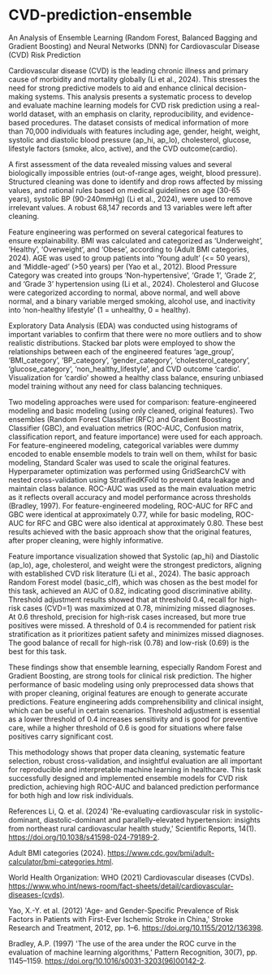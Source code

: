 # CVD-prediction-ensemble
An Analysis of Ensemble Learning (Random Forest, Balanced Bagging and Gradient Boosting) and Neural Networks (DNN) for Cardiovascular Disease (CVD) Risk Prediction 

Cardiovascular disease (CVD) is the leading chronic illness and primary cause of morbidity and mortality globally (Li et al., 2024). This stresses the need for strong predictive models to aid and enhance clinical decision-making systems. This analysis presents a systematic process to develop and evaluate machine learning models for CVD risk prediction using a real-world dataset, with an emphasis on clarity, reproducibility, and evidence-based procedures.
The dataset consists of medical information of more than 70,000 individuals with features including age, gender, height, weight, systolic and diastolic blood pressure (ap_hi, ap_lo), cholesterol, glucose, lifestyle factors (smoke, alco, active), and the CVD outcome(cardio).

A first assessment of the data revealed missing values and several biologically impossible entries (out-of-range ages, weight, blood pressure). Structured cleaning was done to identify and drop rows affected by missing values, and rational rules based on medical guidelines on age (30-65 years), systolic BP (90-240mmHg) (Li et al., 2024), were used to remove irrelevant values. A robust 68,147 records and 13 variables were left after cleaning.

Feature engineering was performed on several categorical features to ensure explainability. BMI was calculated and categorized as ‘Underweight’, ‘Healthy’, ‘Overweight’, and ‘Obese’, according to (Adult BMI categories, 2024). AGE was used to group patients into ‘Young adult’ (<= 50 years), and ‘Middle-aged’ (>50 years) per (Yao et al., 2012). Blood Pressure Category was created into groups ‘Non-hypertensive’, ‘Grade 1’, ‘Grade 2’, and ‘Grade 3’ hypertension using (Li et al., 2024). Cholesterol and Glucose were categorized according to normal, above normal, and well above normal, and a binary variable merged smoking, alcohol use, and inactivity into ‘non-healthy lifestyle’ (1 = unhealthy, 0 = healthy).

Exploratory Data Analysis (EDA) was conducted using histograms of important variables to confirm that there were no more outliers and to show realistic distributions. Stacked bar plots were employed to show the relationships between each of the engineered features ‘age_group’, ‘BMI_category’, ‘BP_category’, ‘gender_category’, ‘cholesterol_category’, ‘glucose_category’, ‘non_healthy_lifestyle’, and CVD outcome ‘cardio’. Visualization for ‘cardio’ showed a healthy class balance, ensuring unbiased model training without any need for class balancing techniques.

Two modeling approaches were used for comparison: feature-engineered modeling and basic modeling (using only cleaned, original features). Two ensembles (Random Forest Classifier (RFC) and Gradient Boosting Classifier (GBC), and evaluation metrics (ROC-AUC, Confusion matrix, classification report, and feature importance) were used for each approach. For feature-engineered modeling, categorical variables were dummy encoded to enable ensemble models to train well on them, whilst for basic modeling, Standard Scaler was used to scale the original features. Hyperparameter optimization was performed using GridSearchCV with nested cross-validation using StratifiedKFold to prevent data leakage and maintain class balance. ROC-AUC was used as the main evaluation metric as it reflects overall accuracy and model performance across thresholds (Bradley, 1997). For feature-engineered modeling, ROC-AUC for RFC and GBC were identical at approximately 0.77, while for basic modeling, ROC-AUC for RFC and GBC were also identical at approximately 0.80. These best results achieved with the basic approach show that the original features, after proper cleaning, were highly informative.

Feature importance visualization showed that Systolic (ap_hi) and Diastolic (ap_lo), age, cholesterol, and weight were the strongest predictors, aligning with established CVD risk literature (Li et al., 2024). The basic approach Random Forest model (basic_clf), which was chosen as the best model for this task, achieved an AUC of 0.82, indicating good discriminative ability. Threshold adjustment results showed that at threshold 0.4, recall for high-risk cases (CVD=1) was maximized at 0.78, minimizing missed diagnoses. At 0.6 threshold, precision for high-risk cases increased, but more true positives were missed. A threshold of 0.4 is recommended for patient risk stratification as it prioritizes patient safety and minimizes missed diagnoses. The good balance of recall for high-risk (0.78) and low-risk (0.69) is the best for this task.

These findings show that ensemble learning, especially Random Forest and Gradient Boosting, are strong tools for clinical risk prediction. The higher performance of basic modeling using only preprocessed data shows that with proper cleaning, original features are enough to generate accurate predictions. Feature engineering adds comprehensibility and clinical insight, which can be useful in certain scenarios. Threshold adjustment is essential as a lower threshold of 0.4 increases sensitivity and is good for preventive care, while a higher threshold of 0.6 is good for situations where false positives carry significant cost.

This methodology shows that proper data cleaning, systematic feature selection, robust cross-validation, and insightful evaluation are all important for reproducible and interpretable machine learning in healthcare.
This task successfully designed and implemented ensemble models for CVD risk prediction, achieving high ROC-AUC and balanced prediction performance for both high and low risk individuals.

References
Li, Q. et al. (2024) 'Re-evaluating cardiovascular risk in systolic-dominant, diastolic-dominant and parallelly-elevated hypertension: insights from northeast rural cardiovascular health study,' Scientific Reports, 14(1). https://doi.org/10.1038/s41598-024-79189-2.

Adult BMI categories (2024). https://www.cdc.gov/bmi/adult-calculator/bmi-categories.html.

World Health Organization: WHO (2021) Cardiovascular diseases (CVDs). https://www.who.int/news-room/fact-sheets/detail/cardiovascular-diseases-(cvds).

Yao, X.-Y. et al. (2012) 'Age- and Gender-Specific Prevalence of Risk Factors in Patients with First-Ever Ischemic Stroke in China,' Stroke Research and Treatment, 2012, pp. 1–6. https://doi.org/10.1155/2012/136398.

Bradley, A.P. (1997) 'The use of the area under the ROC curve in the evaluation of machine learning algorithms,' Pattern Recognition, 30(7), pp. 1145–1159. https://doi.org/10.1016/s0031-3203(96)00142-2.

